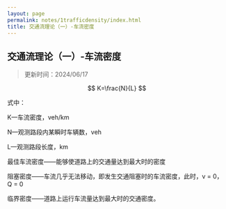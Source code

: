 ```yaml
---
layout: page
permalink: notes/1trafficdensity/index.html
title: 交通流理论（一）-车流密度
---
```


<head>
  <link rel="stylesheet" href="https://cdn.jsdelivr.net/npm/katex@0.12.0/dist/katex.min.css">
  <script defer src="https://cdn.jsdelivr.net/npm/katex@0.12.0/dist/katex.min.js"></script>
  <script defer src="https://cdn.jsdelivr.net/npm/katex@0.12.0/dist/contrib/auto-render.min.js" 
          onload="renderMathInElement(document.body);"></script>
</head>

## 交通流理论（一）-车流密度

> 更新时间：2024/06/17

$$
K=\frac{N}{L}
$$

式中：

K—车流密度，veh/km

N—观测路段内某瞬时车辆数，veh

L—观测路段长度，km

最佳车流密度——能够使道路上的交通量达到最大时的密度

阻塞密度——车流几乎无法移动，即发生交通阻塞时的车流密度，此时，v = 0，Q = 0

临界密度——道路上运行车流量达到最大时的交通密度。

